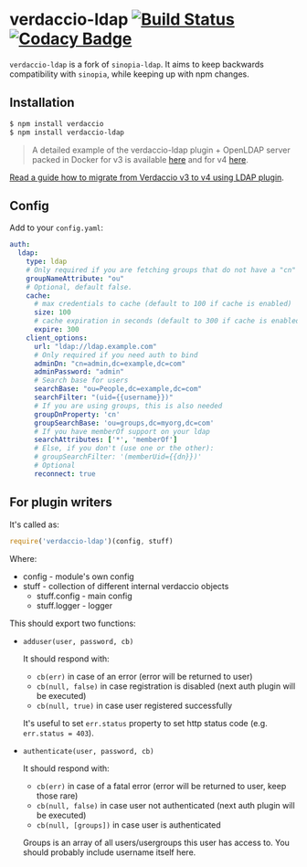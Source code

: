 # verdaccio-ldap [![Build Status](https://travis-ci.org/Alexandre-io/verdaccio-ldap.svg?branch=master)](https://travis-ci.org/Alexandre-io/verdaccio-ldap) [![Codacy Badge](https://api.codacy.com/project/badge/Grade/b15683d154d44347bccc4360d48436a7)](https://www.codacy.com/app/alexandre_io/verdaccio-ldap?utm_source=github.com&amp;utm_medium=referral&amp;utm_content=Alexandre-io/verdaccio-ldap&amp;utm_campaign=Badge_Grade) 

`verdaccio-ldap` is a fork of `sinopia-ldap`. It aims to keep backwards compatibility with `sinopia`, while keeping up with npm changes.

## Installation

```sh
$ npm install verdaccio
$ npm install verdaccio-ldap
```

> A detailed example of the verdaccio-ldap plugin + OpenLDAP server packed in Docker for v3 is available [here](https://github.com/verdaccio/docker-examples/tree/master/ldap-verdaccio) and for v4 [here](https://github.com/verdaccio/docker-examples/tree/master/ldap-verdaccio-v4).

[Read a guide how to migrate from Verdaccio v3 to v4 using LDAP plugin](https://verdaccio.org/blog/2019/10/05/verdaccio-4-with-ldap-and-docker).

## Config

Add to your `config.yaml`:

```yaml
auth:
  ldap:
    type: ldap
    # Only required if you are fetching groups that do not have a "cn" property. defaults to "cn"
    groupNameAttribute: "ou"
    # Optional, default false.
    cache:
      # max credentials to cache (default to 100 if cache is enabled)
      size: 100
      # cache expiration in seconds (default to 300 if cache is enabled)
      expire: 300
    client_options:
      url: "ldap://ldap.example.com"
      # Only required if you need auth to bind
      adminDn: "cn=admin,dc=example,dc=com"
      adminPassword: "admin"
      # Search base for users
      searchBase: "ou=People,dc=example,dc=com"
      searchFilter: "(uid={{username}})"
      # If you are using groups, this is also needed
      groupDnProperty: 'cn'
      groupSearchBase: 'ou=groups,dc=myorg,dc=com'
      # If you have memberOf support on your ldap
      searchAttributes: ['*', 'memberOf']
      # Else, if you don't (use one or the other):
      # groupSearchFilter: '(memberUid={{dn}})'
      # Optional
      reconnect: true
```

## For plugin writers

It's called as:

```js
require('verdaccio-ldap')(config, stuff)
```

Where:

 - config - module's own config
 - stuff - collection of different internal verdaccio objects
   - stuff.config - main config
   - stuff.logger - logger

This should export two functions:

 - `adduser(user, password, cb)`

   It should respond with:
    - `cb(err)` in case of an error (error will be returned to user)
    - `cb(null, false)` in case registration is disabled (next auth plugin will be executed)
    - `cb(null, true)` in case user registered successfully

   It's useful to set `err.status` property to set http status code (e.g. `err.status = 403`).

 - `authenticate(user, password, cb)`

   It should respond with:
    - `cb(err)` in case of a fatal error (error will be returned to user, keep those rare)
    - `cb(null, false)` in case user not authenticated (next auth plugin will be executed)
    - `cb(null, [groups])` in case user is authenticated

   Groups is an array of all users/usergroups this user has access to. You should probably include username itself here.

